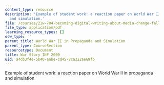 ```yaml
---
content_type: resource
description: 'Example of student work: a reaction paper on World War II in propaganda
  and simulation.'
file: /courses/21w-784-becoming-digital-writing-about-media-change-fall-2009/a4db3f4e5b40aabecd458ca322ae69fb_MIT21W_784F09_War_Story_IN.pdf
file_type: application/pdf
learning_resource_types: []
ocw_type: ''
parent_title: World War II in Propaganda and Simulation
parent_type: CourseSection
resourcetype: Document
title: War Story INF 2009
uid: a4db3f4e-5b40-aabe-cd45-8ca322ae69fb
---
```

Example of student work: a reaction paper on World War II in propaganda and simulation.


